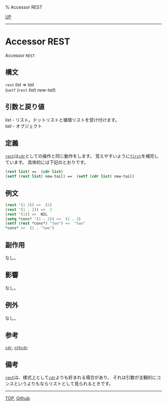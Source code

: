 % Accessor REST

[UP](14.2.html)  

---

# Accessor REST


Accessor `REST`


## 構文

`rest` *list* => *tail*  
(`setf` (`rest` *list*) *new-tail*)


## 引数と戻り値

*list* - リスト。ドットリストと循環リストを受け付けます。  
*tail* - オブジェクト


## 定義

[`rest`](14.2.rest.html)は[`cdr`](14.2.car.html)としての操作と同じ動作をします。
覚えやすいように[`first`](14.2.first.html)を補完しています。
具体的には下記のとおりです。

```lisp
(rest list) ==  (cdr list)
(setf (rest list) new-tail) ==  (setf (cdr list) new-tail)
```


## 例文

```lisp
(rest '(1 2)) =>  (2)
(rest '(1 . 2)) =>  2
(rest '(1)) =>  NIL
(setq *cons* '(1 . 2)) =>  (1 . 2)
(setf (rest *cons*) "two") =>  "two"
*cons* =>  (1 . "two")
```


## 副作用

なし。


## 影響

なし。


## 例外

なし。


## 参考

[`cdr`](14.2.car.html),
[`nthcdr`](14.2.nthcdr.html)


## 備考

[`rest`](14.2.rest.html)は、様式上として[`cdr`](14.2.car.html)よりも好まれる場合があり、
それは引数が主観的にコンスというよりもならリストとして見られるときです。


---
[TOP](index.html),  [Github](https://github.com/nptcl/npt-japanese)

